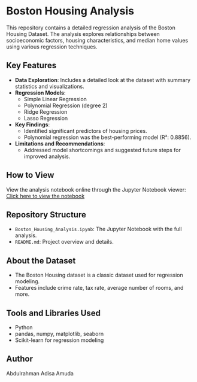 # Boston Housing Analysis

This repository contains a detailed regression analysis of the Boston Housing Dataset. The analysis explores relationships between socioeconomic factors, housing characteristics, and median home values using various regression techniques.

## Key Features
- **Data Exploration**: Includes a detailed look at the dataset with summary statistics and visualizations.
- **Regression Models**:
  - Simple Linear Regression
  - Polynomial Regression (degree 2)
  - Ridge Regression
  - Lasso Regression
- **Key Findings**:
  - Identified significant predictors of housing prices.
  - Polynomial regression was the best-performing model (R²: 0.8856).
- **Limitations and Recommendations**:
  - Addressed model shortcomings and suggested future steps for improved analysis.

## How to View
View the analysis notebook online through the Jupyter Notebook viewer:
[Click here to view the notebook](INSERT_NBVIEWER_LINK)

## Repository Structure
- `Boston_Housing_Analysis.ipynb`: The Jupyter Notebook with the full analysis.
- `README.md`: Project overview and details.

## About the Dataset
- The Boston Housing dataset is a classic dataset used for regression modeling.
- Features include crime rate, tax rate, average number of rooms, and more.

## Tools and Libraries Used
- Python
- pandas, numpy, matplotlib, seaborn
- Scikit-learn for regression modeling

## Author
Abdulrahman Adisa Amuda

